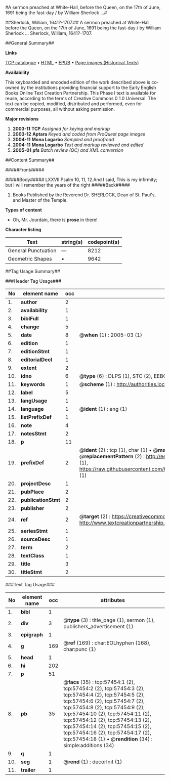 #A sermon preached at White-Hall, before the Queen, on the 17th of June, 1691 being the fast-day / by William Sherlock ...#

##Sherlock, William, 1641?-1707.##
A sermon preached at White-Hall, before the Queen, on the 17th of June, 1691 being the fast-day / by William Sherlock ...
Sherlock, William, 1641?-1707.

##General Summary##

**Links**

[TCP catalogue](http://www.ota.ox.ac.uk/tcp/)  • 
[HTML](http://tei.it.ox.ac.uk/tcp/Texts-HTML/free/A59/A59878.html)  • 
[EPUB](http://tei.it.ox.ac.uk/tcp/Texts-EPUB/free/A59/A59878.epub) • 
[Page images (Historical Texts)](https://data.historicaltexts.jisc.ac.uk/view?pubId=eebo-12255835e&pageId=eebo-12255835e-57454-1)

**Availability**

This keyboarded and encoded edition of the
	       work described above is co-owned by the institutions
	       providing financial support to the Early English Books
	       Online Text Creation Partnership. This Phase I text is
	       available for reuse, according to the terms of Creative
	       Commons 0 1.0 Universal. The text can be copied,
	       modified, distributed and performed, even for
	       commercial purposes, all without asking permission.

**Major revisions**

1. __2003-11__ __TCP__ *Assigned for keying and markup*
1. __2003-12__ __Aptara__ *Keyed and coded from ProQuest page images*
1. __2004-11__ __Mona Logarbo__ *Sampled and proofread*
1. __2004-11__ __Mona Logarbo__ *Text and markup reviewed and edited*
1. __2005-01__ __pfs__ *Batch review (QC) and XML conversion*

##Content Summary##

#####Front#####

#####Body#####
LXXVII Psalm 10, 11, 12.And I said, This is my infirmity; but I will
remember the years of the right
#####Back#####

1. Books Published by the Reverend Dr. SHERLOCK,
Dean of St. Paul's, and Master of the Temple.

**Types of content**

  * Oh, Mr. Jourdain, there is **prose** in there!

**Character listing**


|Text|string(s)|codepoint(s)|
|---|---|---|
|General Punctuation|—|8212|
|Geometric Shapes|▪|9642|

##Tag Usage Summary##

###Header Tag Usage###

|No|element name|occ|attributes|
|---|---|---|---|
|1.|__author__|2||
|2.|__availability__|1||
|3.|__biblFull__|1||
|4.|__change__|5||
|5.|__date__|8| @__when__ (1) : 2005-03 (1)|
|6.|__edition__|1||
|7.|__editionStmt__|1||
|8.|__editorialDecl__|1||
|9.|__extent__|2||
|10.|__idno__|6| @__type__ (6) : DLPS (1), STC (2), EEBO-CITATION (1), OCLC (1), VID (1)|
|11.|__keywords__|1| @__scheme__ (1) : http://authorities.loc.gov/ (1)|
|12.|__label__|5||
|13.|__langUsage__|1||
|14.|__language__|1| @__ident__ (1) : eng (1)|
|15.|__listPrefixDef__|1||
|16.|__note__|4||
|17.|__notesStmt__|2||
|18.|__p__|11||
|19.|__prefixDef__|2| @__ident__ (2) : tcp (1), char (1)  •  @__matchPattern__ (2) : ([0-9\-]+):([0-9IVX]+) (1), (.+) (1)  •  @__replacementPattern__ (2) : http://eebo.chadwyck.com/downloadtiff?vid=$1&page=$2 (1), https://raw.githubusercontent.com/textcreationpartnership/Texts/master/tcpchars.xml#$1 (1)|
|20.|__projectDesc__|1||
|21.|__pubPlace__|2||
|22.|__publicationStmt__|2||
|23.|__publisher__|2||
|24.|__ref__|2| @__target__ (2) : https://creativecommons.org/publicdomain/zero/1.0/ (1), http://www.textcreationpartnership.org/docs/. (1)|
|25.|__seriesStmt__|1||
|26.|__sourceDesc__|1||
|27.|__term__|2||
|28.|__textClass__|1||
|29.|__title__|3||
|30.|__titleStmt__|2||


###Text Tag Usage###

|No|element name|occ|attributes|
|---|---|---|---|
|1.|__bibl__|1||
|2.|__div__|3| @__type__ (3) : title_page (1), sermon (1), publishers_advertisement (1)|
|3.|__epigraph__|1||
|4.|__g__|169| @__ref__ (169) : char:EOLhyphen (168), char:punc (1)|
|5.|__head__|1||
|6.|__hi__|202||
|7.|__p__|51||
|8.|__pb__|35| @__facs__ (35) : tcp:57454:1 (2), tcp:57454:2 (2), tcp:57454:3 (2), tcp:57454:4 (2), tcp:57454:5 (2), tcp:57454:6 (2), tcp:57454:7 (2), tcp:57454:8 (2), tcp:57454:9 (2), tcp:57454:10 (2), tcp:57454:11 (2), tcp:57454:12 (2), tcp:57454:13 (2), tcp:57454:14 (2), tcp:57454:15 (2), tcp:57454:16 (2), tcp:57454:17 (2), tcp:57454:18 (1)  •  @__rendition__ (34) : simple:additions (34)|
|9.|__q__|1||
|10.|__seg__|1| @__rend__ (1) : decorInit (1)|
|11.|__trailer__|1||
